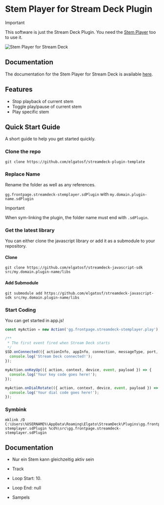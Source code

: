 # Stem Player for Stream Deck Plugin

> [!IMPORTANT]
> This software is just the Stream Deck Plugin. You need
> the [Stem Player](https://github.com/frontpage-ev/streamdeck-stemplayer) too to use it.

![Stem Player for Stream Deck](https://wiki.frontpage.gg/software/zqm99x0aod.png)

## Documentation

The documentation for the Stem Player for Stream Deck is
available [here](https://wiki.frontpage.gg/de/voc/software/streamdeck-stemplayer).

## Features

- Stop playback of current stem
- Toggle play/pause of current stem
- Play specific stem

## Quick Start Guide

A short guide to help you get started quickly.

### Clone the repo

```git clone https://github.com/elgatosf/streamdeck-plugin-template```

### Replace Name

Rename the folder as well as any references.

`gg.frontpage.streamdeck-stemplayer.sdPlugin` with `my.domain.plugin-name.sdPlugin`

> [!IMPORTANT]  
> When sym-linking the plugin, the folder name must end with `.sdPlugin`.

### Get the latest library

You can either clone the javascript library or add it as a submodule to your repository.

#### Clone

```git clone https://github.com/elgatosf/streamdeck-javascript-sdk src/my.domain.plugin-name/libs```

#### Add Submodule

```git submodule add https://github.com/elgatosf/streamdeck-javascript-sdk src/my.domain.plugin-name/libs```

### Start Coding

You can get started in app.js!

```javascript
const myAction = new Action('gg.frontpage.streamdeck-stemplayer.play');

/**
 * The first event fired when Stream Deck starts
 */
$SD.onConnected(({ actionInfo, appInfo, connection, messageType, port, uuid }) => {
  console.log('Stream Deck connected!');
});

myAction.onKeyUp(({ action, context, device, event, payload }) => {
  console.log('Your key code goes here!');
});

myAction.onDialRotate(({ action, context, device, event, payload }) => {
  console.log('Your dial code goes here!');
});
```

### Symbink


```
mklink /D C:\Users\%USERNAME%\AppData\Roaming\Elgato\StreamDeck\Plugins\gg.frontpage.streamdeck-stemplayer.sdPlugin %cd%\src\gg.frontpage.streamdeck-stemplayer.sdPlugin
```


## Documentation

- Nur ein Stem kann gleichzeitig aktiv sein




- Track
- Loop Start: 10.
- Loop End: null

- Sampels